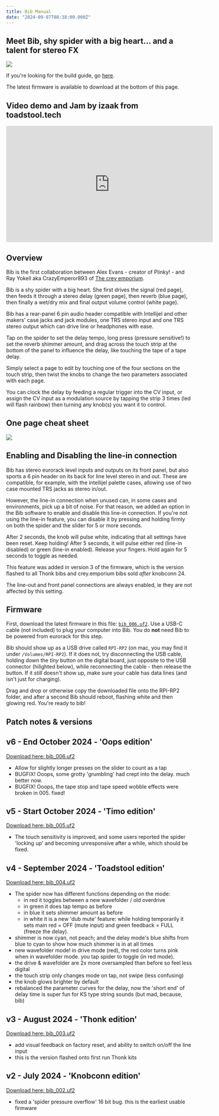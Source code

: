```yaml
---
title: Bib Manual
date: "2024-09-07T08:38:00.000Z"
---
```

## Meet Bib, shy spider with a big heart... and a talent for stereo FX

<img src="/bibspin.gif">

If you're looking for the build guide, go <a href="docs/build-guide_bib">here</a>.

The latest firmware is available to download at the bottom of this page. 

## Video demo and Jam by izaak from toadstool.tech

<div class="Video">
<iframe width="560" height="315" src="https://www.youtube.com/embed/c-n1z9zD5Pw?si=tRR9bGGUOqtbDU-O" title="YouTube video player" frameborder="0" allow="accelerometer; autoplay; clipboard-write; encrypted-media; gyroscope; picture-in-picture; web-share" referrerpolicy="strict-origin-when-cross-origin" allowfullscreen></iframe>
</div>


## Overview

Bib is the first collaboration between Alex Evans - creator of Plinky! - and Ray Yokell aka CrazyEmperor893 of <a href="https://crey.space">The crey emporium</a>. 

Bib is a shy spider with a big heart. She first drives the signal (red page), then feeds it through a stereo delay (green page), then reverb (blue page), then finally a wet/dry mix and final output volume control (white page). 

Bib has a rear-panel 6 pin audio header compatible with Intellijel and other makers' case jacks and jack modules, one TRS stereo input and one TRS stereo output which can drive line or headphones with ease. 

Tap on the spider to set the delay tempo, long press (pressure sensitive!) to set the reverb shimmer amount, and drag across the touch strip at the bottom of the panel to influence the delay, like touching the tape of a tape delay. 

Simply select a page to edit by touching one of the four sections on the touch strip, then twist the knobs to change the two parameters associated with each page.

You can clock the delay by feeding a regular trigger into the CV input, or assign the CV input as a modulation source by tapping the strip 3 times (led will flash rainbow) then turning any knob(s) you want it to control.

## One page cheat sheet

<a href="bib_manual.png" target="blank"><img src="bib_manual.png"></a>

## Enabling and Disabling the line-in connection

Bib has stereo eurorack level inputs and outputs on its front panel, but also sports a 6 pin header on its back for line level stereo in and out. These are compatible, for example, with the intellijel palette cases, allowing use of two case mounted TRS jacks as stereo in/out. 

However, the line-in connection when unused can, in some cases and environments, pick up a bit of noise. For that reason, we added an option in the Bib software to enable and disable this line-in connection. If you're not using the line-in feature, you can disable it by pressing and holding firmly on both the spider and the slider for 5 or more seconds. 

After 2 seconds, the knob will pulse white, indicating that all settings have been reset. Keep holding! After 5 seconds, it will pulse either red (line-in disabled) or green (line-in enabled). Release your fingers. Hold again for 5 seconds to toggle as needed.

This feature was added in version 3 of the firmware, which is the version flashed to all Thonk bibs and crey.emporium bibs sold *after* knobconn 24.

The line-out and front panel connections are always enabled, ie they are not affected by this setting.

## Firmware

First, download the latest firmware in this file: <a href="bib-firmware/bib_006.uf2">`bib_006.uf2`</a>.
Use a USB-C cable (not included) to plug your computer into Bib. You do **not** need Bib to be powered from eurorack for this step. 

Bib should show up as a USB drive called `RPI-RP2` (on mac, you may find it under `/Volumes/RPI-RP2`). If it does not, try disconnecting the USB cable, holding down the *tiny* button on the digital board, just  opposite to the USB connector (hilighted below), while reconnecting the cable - then release the button. If it *still* doesn't show up, make sure your cable has data lines (and isn't just for charging).

Drag and drop or otherwise copy the downloaded file onto the RPI-RP2 folder, and after a second Bib should reboot, flashing white and then glowing red. You're ready to bib!

## Patch notes & versions

## v6 - End October 2024 - 'Oops edition'
[Download here: bib_006.uf2](bib-firmware/bib_006.uf2)
* Allow for slightly longer presses on the slider to count as a tap
* BUGFIX! Ooops, some grotty 'grumbling' had crept into the delay. much better now.
* BUGFIX! Ooops, the tape stop and tape speed wobble effects were broken in 005. fixed!

## v5 - Start October 2024 - 'Timo edition'
[Download here: bib_005.uf2](bib-firmware/bib_005.uf2)
* The touch sensitivity is improved, and some users reported the spider 'locking up' and becoming unresponsive after a while, which should be fixed. 

## v4 - September 2024 - 'Toadstool edition' 
[Download here: bib_004.uf2](bib-firmware/bib_004.uf2)
* The spider now has different functions depending on the mode: 
    * in red it toggles between a new wavefolder / old overdrive 
    * in green it does tap tempo as before
    * in blue it sets shimmer amount as before
    * in white it is a new 'dub mute' feature: while holding temporarily it sets main red = OFF (mute input) and green feedback = FULL (freeze the delay).
* shimmer is now cyan, not peach; and the delay mode's blue shifts from blue to cyan to show how much shimmer is in at all times
* new wavefolder mode! in drive mode (red), the red color turns pink when in wavefolder mode. you tap spider to toggle (in red mode).
* the drive & wavefolder are 2x more oversampled than before so feel less digital
* the touch strip only changes mode on tap, not swipe (less confusing)
* the knob glows brighter by default
* rebalanced the parameter curves for the delay, now the 'short end' of delay time is super fun for KS type string sounds (but mad, because, bib)

## v3 - August 2024 - 'Thonk edition'
[Download here: bib_003.uf2](bib-firmware/bib_003.uf2)
* add visual feedback on factory reset, and ability to switch on/off the line input
* this is the version flashed onto first run Thonk kits

## v2 - July 2024 - 'Knobconn edition'
[Download here: bib_002.uf2](bib-firmware/bib_002.uf2)
* fixed a 'spider pressure overflow' 16 bit bug. this is the earliest usable firmware

